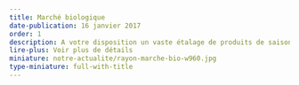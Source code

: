 ```yaml
---
title: Marché biologique
date-publication: 16 janvier 2017
order: 1
description: A votre disposition un vaste étalage de produits de saison sélectionnés avec soins, en privilégiant la proximité.
lire-plus: Voir plus de détails
miniature: notre-actualite/rayon-marche-bio-w960.jpg
type-miniature: full-with-title
---
```





